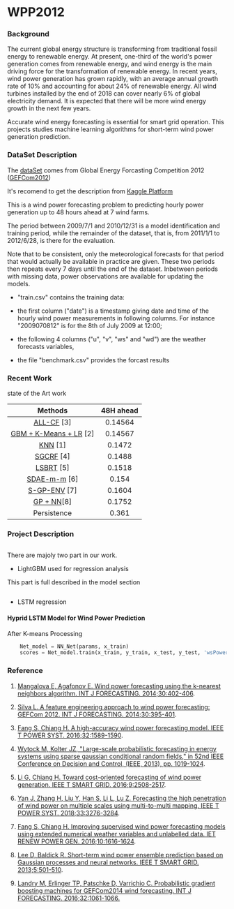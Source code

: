 # WPP2012


### Background

The current global energy structure is transforming from traditional fossil energy to renewable energy. At present, one-third of the world's power generation comes from renewable energy, and wind energy is the main driving force for the transformation of renewable energy. In recent years, wind power generation has grown rapidly, with an average annual growth rate of 10% and accounting for about 24% of renewable energy. All wind turbines installed by the end of 2018 can cover nearly 6% of global electricity demand. It is expected that there will be more wind energy growth in the next few years.

Accurate wind energy forecasting is essential for smart grid operation. This projects studies machine learning algorithms for short-term wind power generation prediction. 


### DataSet Description


The [dataSet](https://github.com/superkailang/WPP2012/tree/master/Data) comes from Global Energy Forcasting Competition 2012 ([GEFCom2012](http://www.drhongtao.com/gefcom/2012))

It's recomend to get the description from [Kaggle Platform](https://www.kaggle.com/c/GEF2012-wind-forecasting/overview)

This is a wind power forecasting problem to predicting hourly power generation up to 48 hours ahead at 7 wind farms.

The period between 2009/7/1 and 2010/12/31 is a model identification and training period, while the remainder of the dataset, that is, from 2011/1/1 to 2012/6/28, is there for the evaluation. 

Note that to be consistent, only the meteorological forecasts for that period that would actually be available in practice are given. These two periods then repeats every 7 days until the end of the dataset. Inbetween periods with missing data, power observations are available for updating the models.

- "train.csv" contains the training data:
- the first column ("date") is a timestamp giving date and time of the hourly wind power measurements in following columns. For instance "2009070812" is for the 8th of July 2009 at 12:00;

- the following 4 columns ("u", "v", "ws" and "wd") are the weather forecasts variables,

- the file "benchmark.csv"  provides the forcast results 

### Recent Work

state of the Art work 

Methods | 48H ahead 
:-: | :-: 
[ALL-CF](https://ieeexplore.ieee.org/abstract/document/7497013) [3]| 0.14564 | 
[GBM + K-Means + LR](https://www.sciencedirect.com/science/article/abs/pii/S0169207013000836) [2] | 0.14567 |
[KNN](https://www.sciencedirect.com/science/article/abs/pii/S0169207013000848) [1] | 0.1472 |
[SGCRF](https://ieeexplore.ieee.org/abstract/document/6760016/) [4] | 0.1488 |
[LSBRT](https://ieeexplore.ieee.org/abstract/document/7579134/) [5] | 0.1518 | 
[SDAE-m-m](https://ieeexplore.ieee.org/abstract/document/8240639) [6] | 0.154 | 
[S-GP-ENV](https://ieeexplore.ieee.org/abstract/document/7812215) [7] | 0.1604| 
[GP + NN](https://ieeexplore.ieee.org/abstract/document/6606922/)[8] | 0.1752 |
Persistence | 0.361 | 

### Project Description

```python

```

There are majoly two part in our work.

- LightGBM used for regression analysis

This part is full described in the model section

```python

```

- LSTM regression


#### Hyprid LSTM Model for Wind Power Prediction
After K-means Processing 

```python
    Net_model = NN_Net(params, x_train)
    scores = Net_model.train(x_train, y_train, x_test, y_test, 'wsPower2', load_models=False)
```

### Reference
1.	[Mangalova E, Agafonov E. Wind power forecasting using the k-nearest neighbors algorithm. INT J FORECASTING. 2014;30:402-406](https://www.sciencedirect.com/science/article/abs/pii/S0169207013000848).
2.	[Silva L. A feature engineering approach to wind power forecasting: GEFCom 2012. INT J FORECASTING. 2014;30:395-401]((https://www.sciencedirect.com/science/article/abs/pii/S0169207013000836)).
3.	[Fang S, Chiang H. A high-accuracy wind power forecasting model. IEEE T POWER SYST. 2016;32:1589-1590](https://ieeexplore.ieee.org/abstract/document/7497013).
4.	[Wytock M, Kolter JZ, "Large-scale probabilistic forecasting in energy systems using sparse gaussian conditional random fields," in 52nd IEEE Conference on Decision and Control, (IEEE, 2013), pp. 1019-1024](https://ieeexplore.ieee.org/abstract/document/6760016/).
5.	[Li G, Chiang H. Toward cost-oriented forecasting of wind power generation. IEEE T SMART GRID. 2016;9:2508-2517](https://ieeexplore.ieee.org/abstract/document/7579134/).
6.	[Yan J, Zhang H, Liu Y, Han S, Li L, Lu Z. Forecasting the high penetration of wind power on multiple scales using multi-to-multi mapping. IEEE T POWER SYST. 2018;33:3276-3284](https://ieeexplore.ieee.org/abstract/document/8240639).
7.	[Fang S, Chiang H. Improving supervised wind power forecasting models using extended numerical weather variables and unlabelled data. IET RENEW POWER GEN. 2016;10:1616-1624](https://ieeexplore.ieee.org/abstract/document/7812215).
8.	[Lee D, Baldick R. Short-term wind power ensemble prediction based on Gaussian processes and neural networks. IEEE T SMART GRID. 2013;5:501-510](https://ieeexplore.ieee.org/abstract/document/6606922/).

9.	[Landry M, Erlinger TP, Patschke D, Varrichio C. Probabilistic gradient boosting machines for GEFCom2014 wind forecasting. INT J FORECASTING. 2016;32:1061-1066.]()
